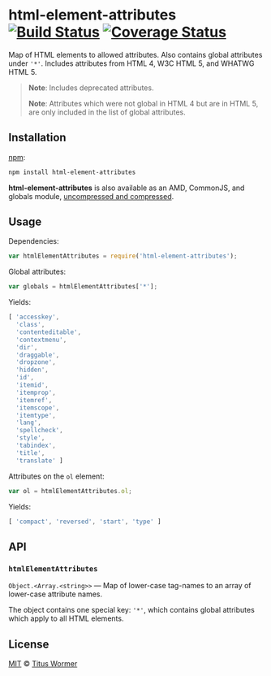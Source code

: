# html-element-attributes [![Build Status][build-badge]][build-page] [![Coverage Status][coverage-badge]][coverage-page]

Map of HTML elements to allowed attributes.  Also contains global
attributes under `'*'`.  Includes attributes from HTML 4, W3C HTML 5,
and WHATWG HTML 5.

> **Note**: Includes deprecated attributes.
>
> **Note**: Attributes which were not global in HTML 4 but are in
> HTML 5, are only included in the list of global attributes.

## Installation

[npm][]:

```bash
npm install html-element-attributes
```

**html-element-attributes** is also available as an AMD, CommonJS, and
globals module, [uncompressed and compressed][releases].

## Usage

Dependencies:

```javascript
var htmlElementAttributes = require('html-element-attributes');
```

Global attributes:

```javascript
var globals = htmlElementAttributes['*'];
```

Yields:

```js
[ 'accesskey',
  'class',
  'contenteditable',
  'contextmenu',
  'dir',
  'draggable',
  'dropzone',
  'hidden',
  'id',
  'itemid',
  'itemprop',
  'itemref',
  'itemscope',
  'itemtype',
  'lang',
  'spellcheck',
  'style',
  'tabindex',
  'title',
  'translate' ]
```

Attributes on the `ol` element:

```javascript
var ol = htmlElementAttributes.ol;
```

Yields:

```js
[ 'compact', 'reversed', 'start', 'type' ]
```

## API

### `htmlElementAttributes`

`Object.<Array.<string>>` — Map of lower-case tag-names to an array of
lower-case attribute names.

The object contains one special key: `'*'`, which contains global
attributes which apply to all HTML elements.

## License

[MIT][license] © [Titus Wormer][author]

<!-- Definition -->

[build-badge]: https://img.shields.io/travis/wooorm/html-element-attributes.svg

[build-page]: https://travis-ci.org/wooorm/html-element-attributes

[coverage-badge]: https://img.shields.io/codecov/c/github/wooorm/html-element-attributes.svg

[coverage-page]: https://codecov.io/github/wooorm/html-element-attributes?branch=master

[npm]: https://docs.npmjs.com/cli/install

[releases]: https://github.com/wooorm/html-element-attributes/releases

[license]: LICENSE

[author]: http://wooorm.com
